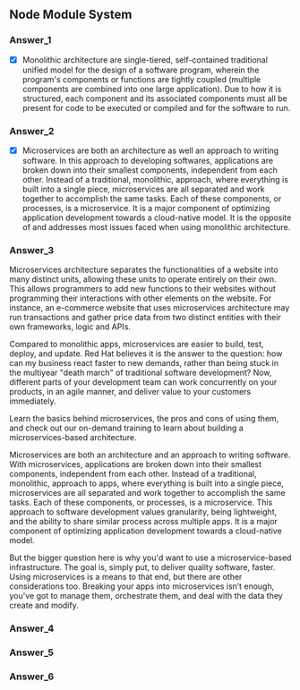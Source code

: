 ## Node Module System

### Answer_1
- [x] Monolithic architecture are single-tiered, self-contained traditional unified model for the design of a software program, wherein the program's components or functions are tightly coupled (multiple components are combined into one large application). Due to how it is structured, each component and its associated components must all be present for code to be executed or compiled and for the software to run.

### Answer_2
- [x] Microservices are both an architecture as well an approach to writing software. In this approach to developing softwares, applications are broken down into their smallest components, independent from each other. Instead of a traditional, monolithic, approach, where everything is built into a single piece, microservices are all separated and work together to accomplish the same tasks. Each of these components, or processes, is a microservice. It is a major component of optimizing application development towards a cloud-native model. It is the opposite of and addresses most issues faced when using monolithic architecture.

### Answer_3
Microservices architecture separates the functionalities of a website into many distinct units, allowing these units to operate entirely on their own. This allows programmers to add new functions to their websites without programming their interactions with other elements on the website. For instance, an e-commerce website that uses microservices architecture may run transactions and gather price data from two distinct entities with their own frameworks, logic and APIs.

Compared to monolithic apps, microservices are easier to build, test, deploy, and update. Red Hat believes it is the answer to the question: how can my business react faster to new demands, rather than being stuck in the multiyear "death march" of traditional software development? Now, different parts of your development team can work concurrently on your products, in an agile manner, and deliver value to your customers immediately.

Learn the basics behind microservices, the pros and cons of using them, and check out our on-demand training to learn about building a microservices-based architecture.

Microservices are both an architecture and an approach to writing software. With microservices, applications are broken down into their smallest components, independent from each other. Instead of a traditional, monolithic, approach to apps, where everything is built into a single piece, microservices are all separated and work together to accomplish the same tasks. Each of these components, or processes, is a microservice. This approach to software development values granularity, being lightweight, and the ability to share similar process across multiple apps. It is a major component of optimizing application development towards a cloud-native model.

But the bigger question here is why you'd want to use a microservice-based infrastructure. The goal is, simply put, to deliver quality software, faster. Using microservices is a means to that end, but there are other considerations too. Breaking your apps into microservices isn’t enough, you've got to manage them, orchestrate them, and deal with the data they create and modify.

### Answer_4


### Answer_5

### Answer_6